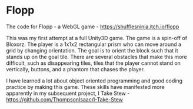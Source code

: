 # Flopp
The code for Flopp - a WebGL game - https://shufflesninja.itch.io/flopp

This was my first attempt at a full Unity3D game. The game is a spin-off of Bloxorz. The player is a 1x1x2 rectangular prism who can move around a grid by changing orientation. The goal is to orient the block such that it stands up on the goal tile. There are several obstacles that make this more difficult, such as disappearing tiles, tiles that the player cannot stand on vertically, buttons, and a phantom that chases the player.

I have learned a lot about object oriented programming and good coding practice by making this game. These skills have manifested more apparently in my subsequent project, I Take Stew - https://github.com/ThompsonIsaac/I-Take-Stew
